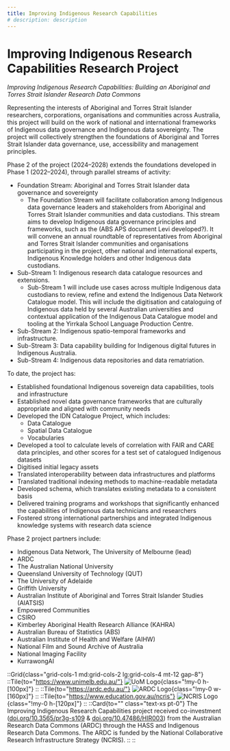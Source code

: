 ```yaml
---
title: Improving Indigenous Research Capabilities
# description: description
---
```


# Improving Indigenous Research Capabilities Research Project
_Improving Indigenous Research Capabilities: Building an Aboriginal and Torres Strait Islander Research Data Commons_

Representing the interests of Aboriginal and Torres Strait Islander researchers, corporations, organisations and communities across Australia, this project will build on the work of national and international frameworks of Indigenous data governance and Indigenous data sovereignty. The project will collectively strengthen the foundations of Aboriginal and Torres Strait Islander data governance, use, accessibility and management principles. 

Phase 2 of the project (2024–2028) extends the foundations developed in Phase 1 (2022–2024), through parallel streams of activity:

- Foundation Stream: Aboriginal and Torres Strait Islander data governance and sovereignty
    - The Foundation Stream will facilitate collaboration among Indigenous data governance leaders and stakeholders from Aboriginal and Torres Strait Islander communities and data custodians. This stream aims to develop Indigenous data governance principles and frameworks, such as the (ABS APS document Levi developed?). It will convene an annual roundtable of representatives from Aboriginal and Torres Strait Islander communities and organisations participating in the project, other national and international experts, Indigenous Knowledge holders and other Indigenous data custodians.
- Sub-Stream 1: Indigenous research data catalogue resources and extensions. 
    - Sub-Stream 1 will include use cases across multiple Indigenous data custodians to review, refine and extend the Indigenous Data Network Catalogue model. This will include the digitisation and cataloguing of Indigenous data held by several Australian universities and contextual application of the Indigenous Data Catalogue model and tooling at the Yirrkala School Language Production Centre. 
- Sub-Stream 2: Indigenous spatio-temporal frameworks and infrastructure. 
- Sub-Stream 3: Data capability building for Indigenous digital futures in Indigenous Australia. 
- Sub-Stream 4: Indigenous data repositories and data rematriation.

To date, the project has: 
- Established foundational Indigenous sovereign data capabilities, tools and infrastructure 
- Established novel data governance frameworks that are culturally appropriate and aligned with community needs  
- Developed the IDN Catalogue Project, which includes: 
    - Data Catalogue 
    - Spatial Data Catalogue 
    - Vocabularies 
- Developed a tool to calculate levels of correlation with FAIR and CARE data principles, and other scores for a test set of catalogued Indigenous datasets 
- Digitised initial legacy assets 
- Translated interoperability between data infrastructures and platforms 
- Translated traditional indexing methods to machine-readable metadata 
- Developed schema, which translates existing metadata to a consistent basis 
- Delivered training programs and workshops that significantly enhanced the capabilities of Indigenous data technicians and researchers 
- Fostered strong international partnerships and integrated Indigenous knowledge systems with research data science

Phase 2 project partners include:
- Indigenous Data Network, The University of Melbourne (lead) 
- ARDC 
- The Australian National University 
- Queensland University of Technology (QUT) 
- The University of Adelaide 
- Griffith University 
- Australian Institute of Aboriginal and Torres Strait Islander Studies (AIATSIS) 
- Empowered Communities 
- CSIRO 
- Kimberley Aboriginal Health Research Alliance (KAHRA) 
- Australian Bureau of Statistics (ABS) 
- Australian Institute of Health and Welfare (AIHW) 
- National Film and Sound Archive of Australia 
- National Imaging Facility 
- KurrawongAI

::Grid{class="grid-cols-1 md:grid-cols-2 lg:grid-cols-4 mt-12 gap-8"}
::Tile{to="https://www.unimelb.edu.au/"}
![UoM Logo](/img/logo-um.svg){class="!my-0 h-[100px]"}
::
::Tile{to="https://ardc.edu.au/"}
![ARDC Logo](/img/logo-ardc.svg){class="!my-0 w-[160px]"}
::
::Tile{to="https://www.education.gov.au/ncris"}
![NCRIS Logo](/img/ncris_logo.svg){class="!my-0 h-[120px]"}
::
::Card{to="" class="text-xs pt-0"}
The Improving Indigenous Research Capabilities project received co-investment ([doi.org/10.3565/pr3g-s109](http://doi.org/10.3565/pr3g-s109) & [doi.org/10.47486/HIR003](http://doi.org/10.47486/HIR003)) from the Australian Research Data Commons (ARDC) through the HASS and Indigenous Research Data Commons. The ARDC is funded by the National Collaborative Research Infrastructure Strategy (NCRIS).
::
::
